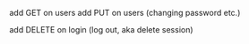 add GET on users
add PUT on users (changing password etc.)

add DELETE on login (log out, aka delete session)